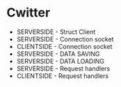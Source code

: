 # Cwitter

- SERVERSIDE - Struct Client
- SERVERSIDE - Connection socket
- CLIENTSIDE - Connection socket
- SERVERSIDE - DATA SAVING
- SERVERSIDE - DATA LOADING
- SERVERSIDE - Request handlers
- CLIENTSIDE - Request handlers
